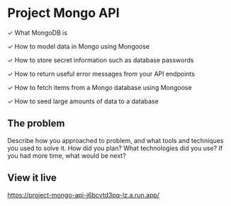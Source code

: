 # Project Mongo API

✓ What MongoDB is

✓ How to model data in Mongo using Mongoose

✓ How to store secret information such as database passwords

✓ How to return useful error messages from your API endpoints

✓ How to fetch items from a Mongo database using Mongoose

✓ How to seed large amounts of data to a database

## The problem

Describe how you approached to problem, and what tools and techniques you used to solve it. How did you plan? What technologies did you use? If you had more time, what would be next?

## View it live

https://project-mongo-api-j6bcvtd3pq-lz.a.run.app/


